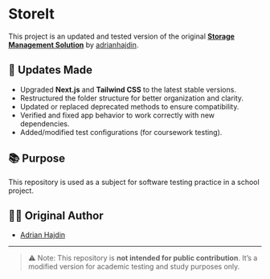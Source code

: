 # StoreIt

This project is an updated and tested version of the original **[Storage Management Solution](https://github.com/adrianhajdin/storage_management_solution)** by [adrianhajdin](https://github.com/adrianhajdin).

## 🔄 Updates Made

- Upgraded **Next.js** and **Tailwind CSS** to the latest stable versions.
- Restructured the folder structure for better organization and clarity.
- Updated or replaced deprecated methods to ensure compatibility.
- Verified and fixed app behavior to work correctly with new dependencies.
- Added/modified test configurations (for coursework testing).

## 📚 Purpose

This repository is used as a subject for software testing practice in a school project.

## 🧑‍💻 Original Author

- [Adrian Hajdin](https://github.com/adrianhajdin)

---

> ⚠️ Note: This repository is **not intended for public contribution**.
> It’s a modified version for academic testing and study purposes only.
